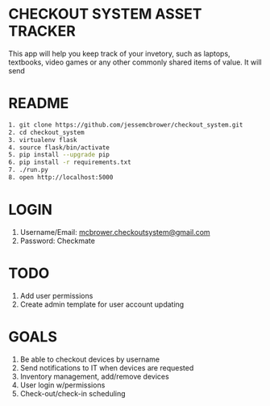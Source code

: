 # CHECKOUT SYSTEM ASSET TRACKER

This app will help you keep track of your invetory, such as laptops, textbooks, video games or any other commonly shared items of value. It will send 

# README

```bash
1. git clone https://github.com/jessemcbrower/checkout_system.git
2. cd checkout_system
3. virtualenv flask
4. source flask/bin/activate
5. pip install --upgrade pip
6. pip install -r requirements.txt
7. ./run.py
8. open http://localhost:5000
```

# LOGIN

1. Username/Email: mcbrower.checkoutsystem@gmail.com
2. Password: Checkmate

# TODO

1. Add user permissions
2. Create admin template for user account updating

# GOALS

1. Be able to checkout devices by username
2. Send notifications to IT when devices are requested
3. Inventory management, add/remove devices
4. User login w/permissions
5. Check-out/check-in scheduling
